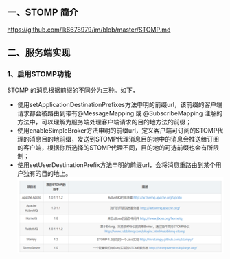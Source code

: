 #
## 一、STOMP 简介
https://github.com/lk6678979/im/blob/master/STOMP.md
## 二、服务端实现
### 1、启用STOMP功能
STOMP 的消息根据前缀的不同分为三种。如下，
* 使用setApplicationDestinationPrefixes方法申明的前缀url，该前缀的客户端请求都会被路由到带有@MessageMapping 或 @SubscribeMapping 注解的方法中，可以理解为服务端处理客户端请求的目的地方法的前缀；
* 使用enableSimpleBroker方法申明的前缀url，定义客户端可订阅的STOMP代理的消息目的地前缀，发送到STOMP代理消息目的地中的消息会推送给订阅的客户端，根据你所选择的STOMP代理不同，目的地的可选前缀也会有所限制；
* 使用setUserDestinationPrefix方法申明的前缀url，会将消息重路由到某个用户独有的目的地上。
![](https://github.com/lk6678979/image/blob/master/STOMP2.jpg)
